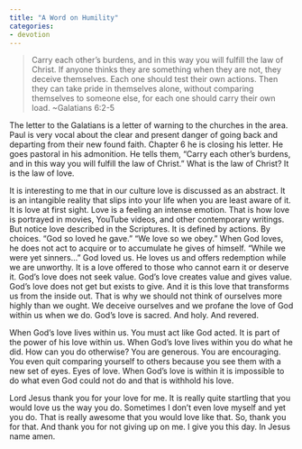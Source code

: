 ```yaml
---
title: "A Word on Humility"
categories:
- devotion
---
```


> Carry each other’s burdens, and in this way you will fulfill the law of Christ. If anyone thinks they are something when they are not, they deceive themselves. Each one should test their own actions. Then they can take pride in themselves alone, without comparing themselves to someone else, for each one should carry their own load. ~Galatians 6:2-5

The letter to the Galatians is a letter of warning to the churches in the area. Paul is very vocal about the clear and present danger of going back and departing from their new found faith. Chapter 6 he is closing his letter. He goes pastoral in his admonition. He tells them, “Carry each other’s burdens, and in this way you will fulfill the law of Christ.” What is the law of Christ? It is the law of love.

It is interesting to me that in our culture love is discussed as an abstract. It is an intangible reality that slips into your life when you are least aware of it. It is love at first sight. Love is a feeling an intense emotion. That is how love is portrayed in movies, YouTube videos, and other contemporary writings. But notice love described in the Scriptures. It is defined by actions. By choices. “God so loved he gave.” “We love so we obey.”  When God loves, he does not act to acquire or to accumulate he gives of himself. “While we were yet sinners…” God loved us. He loves us and offers redemption while we are unworthy. It is a love offered to those who cannot earn it or deserve it. God’s love does not seek value. God’s love creates value and gives value. God’s love does not get but exists to give. And it is this love that transforms us from the inside out. That is why we should not think of ourselves more highly than we ought. We deceive ourselves and we profane the love of God within us when we do. God’s love is sacred. And holy. And revered.

When God’s love lives within us. You must act like God acted. It is part of the power of his love within us. When God’s love lives within you do what he did. How can you do otherwise? You are generous. You are encouraging. You even quit comparing yourself to others because you see them with a new set of eyes. Eyes of love. When God’s love is within it is impossible to do what even God could not do and that is withhold his love.

Lord Jesus thank you for your love for me. It is really quite startling that you would love us the way you do. Sometimes I don’t even love myself and yet you do. That is really awesome that you would love like that. So, thank you for that. And thank you for not giving up on me. I give you this day. In Jesus name amen.